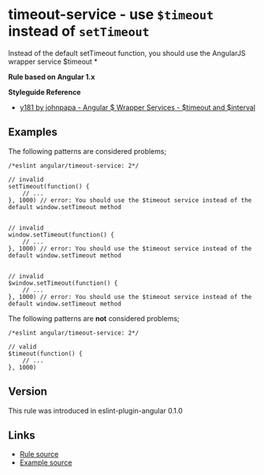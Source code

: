 <!-- WARNING: Generated documentation. Edit docs and examples in the rule and examples file ('rules/timeout-service.js', 'examples/timeout-service.js'). -->

# timeout-service - use `$timeout` instead of `setTimeout`



Instead of the default setTimeout function, you should use the AngularJS wrapper service $timeout
*


**Rule based on Angular 1.x**



**Styleguide Reference**

* [y181 by johnpapa - Angular $ Wrapper Services - $timeout and $interval](https://github.com/johnpapa/angular-styleguide/blob/master/a1/README.md#style-y181)


## Examples



The following patterns are considered problems;

    /*eslint angular/timeout-service: 2*/
    
    // invalid 
    setTimeout(function() {
        // ...
    }, 1000) // error: You should use the $timeout service instead of the default window.setTimeout method
    

    // invalid 
    window.setTimeout(function() {
        // ...
    }, 1000) // error: You should use the $timeout service instead of the default window.setTimeout method
    

    // invalid 
    $window.setTimeout(function() {
        // ...
    }, 1000) // error: You should use the $timeout service instead of the default window.setTimeout method
    



The following patterns are **not** considered problems;

    /*eslint angular/timeout-service: 2*/
    
    // valid 
    $timeout(function() {
        // ...
    }, 1000) 
    




## Version

This rule was introduced in eslint-plugin-angular 0.1.0

## Links

* [Rule source](../rules/timeout-service.js)
* [Example source](../examples/timeout-service.js)
